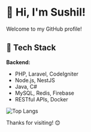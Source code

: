 # 👋 Hi, I'm Sushil!

Welcome to my GitHub profile!

## 🚀 Tech Stack

**Backend:**
- PHP, Laravel, CodeIgniter
- Node.js, NestJS
- Java, C#
- MySQL, Redis, Firebase
- RESTful APIs, Docker

<!-- Top Languages -->
![Top Langs](https://github-readme-stats.vercel.app/api/top-langs/?username=Sushil113&theme=dark&hide_border=false&include_all_commits=false&count_private=false&layout=compact)
<br>

Thanks for visiting! 😊
